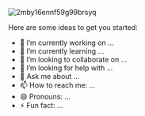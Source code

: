 ![2mby16ennf59g99brsyq](https://user-images.githubusercontent.com/62625293/186056817-602086ab-a4b1-42c1-a7bb-9ecbdc5301d2.gif)

Here are some ideas to get you started:

- 🔭 I’m currently working on ...
- 🌱 I’m currently learning ...
- 👯 I’m looking to collaborate on ...
- 🤔 I’m looking for help with ...
- 💬 Ask me about ...
- 📫 How to reach me: ...
- 😄 Pronouns: ...
- ⚡ Fun fact: ...
